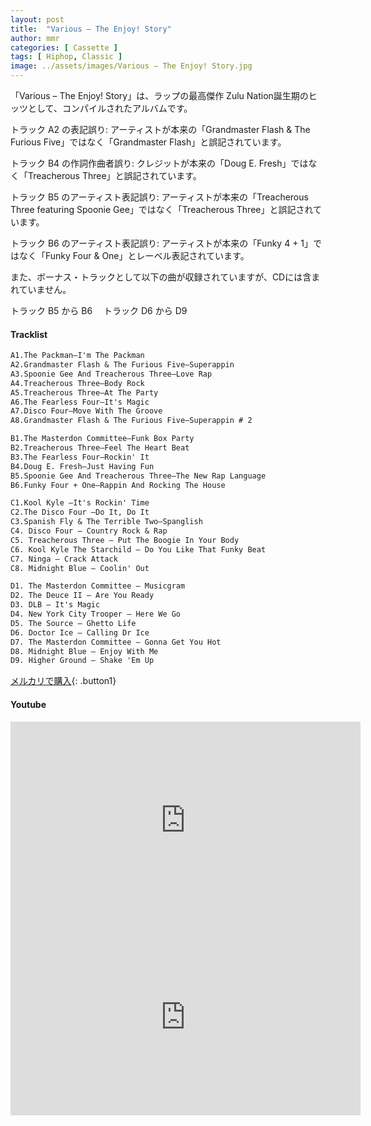 ```yaml
---
layout: post
title:  "Various – The Enjoy! Story"
author: mmr
categories: [ Cassette ]
tags: [ Hiphop, Classic ]
image: ../assets/images/Various – The Enjoy! Story.jpg
---
```


「Various – The Enjoy! Story」は、ラップの最高傑作 Zulu Nation誕生期のヒッツとして、コンパイルされたアルバムです。

トラック A2 の表記誤り: アーティストが本来の「Grandmaster Flash & The Furious Five」ではなく「Grandmaster Flash」と誤記されています。

トラック B4 の作詞作曲者誤り: クレジットが本来の「Doug E. Fresh」ではなく「Treacherous Three」と誤記されています。

トラック B5 のアーティスト表記誤り: アーティストが本来の「Treacherous Three featuring Spoonie Gee」ではなく「Treacherous Three」と誤記されています。

トラック B6 のアーティスト表記誤り: アーティストが本来の「Funky 4 + 1」ではなく「Funky Four & One」とレーベル表記されています。

また、ボーナス・トラックとして以下の曲が収録されていますが、CDには含まれていません。

トラック B5 から B6　
トラック D6 から D9

#### Tracklist
```md
A1.The Packman–I'm The Packman
A2.Grandmaster Flash & The Furious Five–Superappin
A3.Spoonie Gee And Treacherous Three–Love Rap
A4.Treacherous Three–Body Rock
A5.Treacherous Three–At The Party
A6.The Fearless Four–It's Magic
A7.Disco Four–Move With The Groove
A8.Grandmaster Flash & The Furious Five–Superappin # 2

B1.The Masterdon Committee–Funk Box Party
B2.Treacherous Three–Feel The Heart Beat
B3.The Fearless Four–Rockin' It
B4.Doug E. Fresh–Just Having Fun
B5.Spoonie Gee And Treacherous Three–The New Rap Language
B6.Funky Four + One–Rappin And Rocking The House

C1.Kool Kyle –It's Rockin' Time
C2.The Disco Four –Do It, Do It
C3.Spanish Fly & The Terrible Two–Spanglish
C4. Disco Four – Country Rock & Rap
C5. Treacherous Three – Put The Boogie In Your Body
C6. Kool Kyle The Starchild – Do You Like That Funky Beat
C7. Ninga – Crack Attack
C8. Midnight Blue – Coolin' Out

D1. The Masterdon Committee – Musicgram
D2. The Deuce II – Are You Ready
D3. DLB – It's Magic
D4. New York City Trooper – Here We Go
D5. The Source – Ghetto Life
D6. Doctor Ice – Calling Dr Ice
D7. The Masterdon Committee – Gonna Get You Hot
D8. Midnight Blue – Enjoy With Me
D9. Higher Ground – Shake 'Em Up
```

[メルカリで購入](https://jp.mercari.com/item/m75930589194?afid=6142608987){: .button1}

#### Youtube
<iframe width="560" height="315" src="https://www.youtube.com/embed/PIPDwUlbcNo?si=Wq-w3Cb25_mcZCUa" title="YouTube video player" frameborder="0" allow="accelerometer; autoplay; clipboard-write; encrypted-media; gyroscope; picture-in-picture; web-share" referrerpolicy="strict-origin-when-cross-origin" allowfullscreen></iframe>

<iframe width="560" height="315" src="https://www.youtube.com/embed/gxnZktDkYiY?si=tLLkEdeOGDfKJbAr" title="YouTube video player" frameborder="0" allow="accelerometer; autoplay; clipboard-write; encrypted-media; gyroscope; picture-in-picture; web-share" referrerpolicy="strict-origin-when-cross-origin" allowfullscreen></iframe>